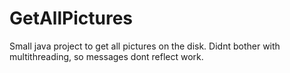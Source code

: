 # GetAllPictures

Small java project to get all pictures on the disk.
Didnt bother with multithreading, so messages dont reflect work.
